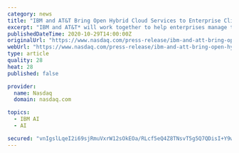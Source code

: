 ```yaml
---
category: news
title: "IBM and AT&T Bring Open Hybrid Cloud Services to Enterprise Clients for the 5G Era"
excerpt: "IBM and AT&T* will work together to help enterprises manage their applications hosted in hybrid cloud environments with IBM Cloud Satellite leveraging Red Hat OpenShift, over AT&T networks. By making it easier for businesses to connect open hybrid cloud computing using AT&T Multi-access Edge Computing,"
publishedDateTime: 2020-10-29T14:00:00Z
originalUrl: "https://www.nasdaq.com/press-release/ibm-and-att-bring-open-hybrid-cloud-services-to-enterprise-clients-for-the-5g-era"
webUrl: "https://www.nasdaq.com/press-release/ibm-and-att-bring-open-hybrid-cloud-services-to-enterprise-clients-for-the-5g-era"
type: article
quality: 28
heat: 28
published: false

provider:
  name: Nasdaq
  domain: nasdaq.com

topics:
  - IBM AI
  - AI

secured: "vnIgslLqeI2i69sjRmuVxrW12sOkEOa/RLcf5eQ4Z8TNsvT5g5Q7QDisI+Y9wLA2Jo6UwxlsDp6OVh+e5YGaNtWKlBn3+ah3M2xQHAKlXfdUa/M8TG17f2NNUY+FjsiOhlhFibj4Gs/JMdJUly3K85twFUi9avRnebl9COw9cJCq2D4kuDs4CUJ9Kc5aNM2nCa5j6koJOKZv2gcPv9QpvMw/kynOnfhhPutaxR+I8Zw0XP4+T/8Zp5PuxD1bFQThuNJX4HthDlyLVt06tLU1fQ5t2nXKXRRKpM6nXmusf7O+lp/DUyxT/eibXClaEHY4Wkr6Z3YUOu/KjarKxO7WhMgxHZZN2OQyUTaymVP1weg=;RJaLb9WjxeqpQyKXJtiZtA=="
---
```


